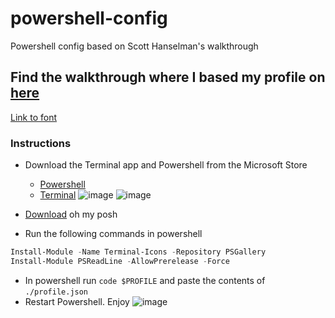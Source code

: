 # powershell-config
Powershell config based on Scott Hanselman's walkthrough

## Find the walkthrough where I based my profile on [here](https://www.hanselman.com/blog/my-ultimate-powershell-prompt-with-oh-my-posh-and-the-windows-terminal)

[Link to font](https://github.com/ryanoasis/nerd-fonts/releases/download/v2.1.0/CascadiaCode.zip?WT.mc_id=-blog-scottha)

### Instructions
- Download the Terminal app and Powershell from the Microsoft Store
  - [Powershell](https://www.microsoft.com/store/productId/9MZ1SNWT0N5D?ocid=pdpshare)
  - [Terminal](https://www.microsoft.com/store/productId/9N0DX20HK701?ocid=pdpshare)
![image](https://github.com/geolawton/powershell-config/assets/90012201/a1ae4eea-7b85-448e-9cfa-7af346fe89da)
![image](https://github.com/geolawton/powershell-config/assets/90012201/4316e5c1-fb83-4ebc-81e4-18b647381065)
  
- [Download](https://ohmyposh.dev/) oh my posh
- Run the following commands in powershell
```powershell
Install-Module -Name Terminal-Icons -Repository PSGallery
Install-Module PSReadLine -AllowPrerelease -Force
```
- In powershell run `code $PROFILE` and paste the contents of `./profile.json`
- Restart Powershell. Enjoy
![image](https://github.com/geolawton/powershell-config/assets/90012201/e121f96c-1282-468e-8f5e-a72c69882d2b)
